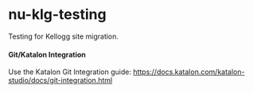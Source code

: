 # nu-klg-testing
Testing for Kellogg site migration.

#### Git/Katalon Integration

Use the Katalon Git Integration guide: https://docs.katalon.com/katalon-studio/docs/git-integration.html


